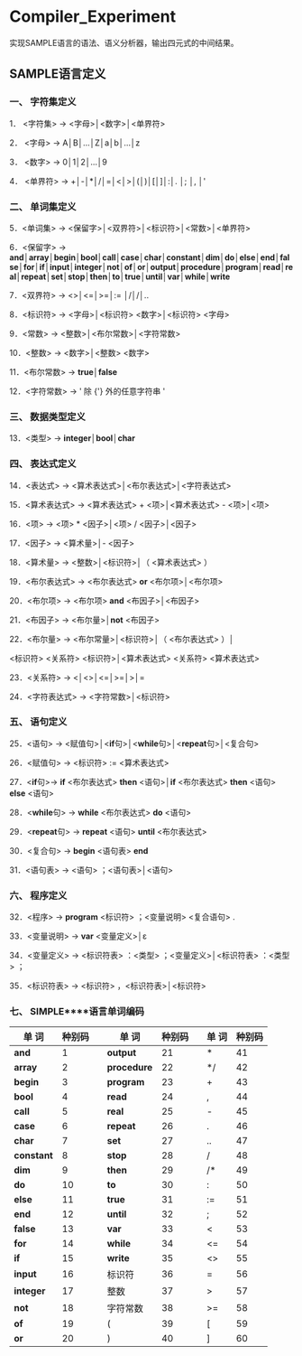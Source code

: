 # Compiler_Experiment

实现SAMPLE语言的语法、语义分析器，输出四元式的中间结果。

## SAMPLE语言定义

### **一、**      **字符集定义**

1． <字符集> → <字母>│<数字>│<单界符>

2． <字母> → A│B│…│Z│a│b│…│z

3． <数字> → 0│1│2│…│9

4． <单界符> → +│-│*│/│=│<│>│(│)│[│]│:│. │; │, │'

### **二、**      **单词集定义**

5．<单词集> → <保留字>│<双界符>│<标识符>│<常数>│<单界符>

6．<保留字> → **and**│**array**│**begin**│**bool**│**call**│**case**│**char**│**constant**│**dim**│**do**│**else**│**end**│**false**│**for**│**if**│**input**│**integer**│**not**│**of**│**or**│**output**│**procedure**│**program**│**read**│**real**│**repeat**│**set**│**stop**│**then**│**to**│**true**│**until**│**var**│**while**│**write**

7．<双界符> → <>│<=│>=│:= │/*│*/│..

8．<标识符> → <字母>│<标识符> <数字>│<标识符> <字母>

9．<常数> → <整数>│<布尔常数>│<字符常数>

10．<整数> → <数字>│<整数> <数字>

11．<布尔常数> → **true**│**false**

12．<字符常数> → ' 除 {'} 外的任意字符串 '

### **三、**      **数据类型定义**

13．<类型> → **integer**│**bool**│**char**

### **四、**      **表达式定义**

14．<表达式> → <算术表达式>│<布尔表达式>│<字符表达式>

15．<算术表达式> → <算术表达式> + <项>│<算术表达式> - <项>│<项>

16．<项> → <项> * <因子>│<项> / <因子>│<因子>

17．<因子> → <算术量>│- <因子>

18．<算术量> → <整数>│<标识符>│（ <算术表达式> ）

19．<布尔表达式> → <布尔表达式> **or** <布尔项>│<布尔项>

20．<布尔项> → <布尔项> **and** <布因子>│<布因子>

21．<布因子> → <布尔量>│**not** <布因子>

22．<布尔量> → <布尔常量>│<标识符>│（ <布尔表达式> ）│

<标识符> <关系符> <标识符>│<算术表达式> <关系符> <算术表达式>

23．<关系符> → <│<>│<=│>=│>│=

24．<字符表达式> → <字符常数>│<标识符>

### **五、**      **语句定义**

25．<语句> → <赋值句>│<**if**句>│<**while**句>│<**repeat**句>│<复合句>

26．<赋值句> → <标识符> := <算术表达式>

27．<**if**句>→ **if** <布尔表达式> **then** <语句>│**if** <布尔表达式> **then** <语句> **else** <语句>

28．<**while**句> → **while** <布尔表达式> **do** <语句>

29．<**repeat**句> → **repeat** <语句> **until** <布尔表达式>

30．<复合句> → **begin** <语句表> **end**

31．<语句表> → <语句> ；<语句表>│<语句>

### **六、**      **程序定义**

32．<程序> → **program** <标识符> ；<变量说明> <复合语句> .

33．<变量说明> → **var** <变量定义>│ε

34．<变量定义> → <标识符表> ：<类型> ；<变量定义>│<标识符表> ：<类型> ；

35．<标识符表> → <标识符> ，<标识符表>│<标识符>

### **七、**      **SIMPLE****语言单词编码**

| 单   词      | 种别码 |      | 单   词       | 种别码 |      | 单   词 | 种别码 |
| ------------ | ------ | ---- | ------------- | ------ | ---- | ------- | ------ |
| **and**      | 1      |      | **output**    | 21     |      | *       | 41     |
| **array**    | 2      |      | **procedure** | 22     |      | */      | 42     |
| **begin**    | 3      |      | **program**   | 23     |      | +       | 43     |
| **bool**     | 4      |      | **read**      | 24     |      | ,       | 44     |
| **call**     | 5      |      | **real**      | 25     |      | -       | 45     |
| **case**     | 6      |      | **repeat**    | 26     |      | .       | 46     |
| **char**     | 7      |      | **set**       | 27     |      | ..      | 47     |
| **constant** | 8      |      | **stop**      | 28     |      | /       | 48     |
| **dim**      | 9      |      | **then**      | 29     |      | /*      | 49     |
| **do**       | 10     |      | **to**        | 30     |      | :       | 50     |
| **else**     | 11     |      | **true**      | 31     |      | :=      | 51     |
| **end**      | 12     |      | **until**     | 32     |      | ;       | 52     |
| **false**    | 13     |      | **var**       | 33     |      | <       | 53     |
| **for**      | 14     |      | **while**     | 34     |      | <=      | 54     |
| **if**       | 15     |      | **write**     | 35     |      | <>      | 55     |
| **input**    | 16     |      | 标识符        | 36     |      | =       | 56     |
| **integer**  | 17     |      | 整数          | 37     |      | >       | 57     |
| **not**      | 18     |      | 字符常数      | 38     |      | >=      | 58     |
| **of**       | 19     |      | (             | 39     |      | [       | 59     |
| **or**       | 20     |      | )             | 40     |      | ]       | 60     |
